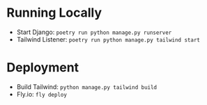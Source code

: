 # Running Locally

- Start Django: `poetry run python manage.py runserver`
- Tailwind Listener: `poetry run python manage.py tailwind start`

# Deployment

- Build Tailwind: `python manage.py tailwind build`
- Fly.io: `fly deploy`
